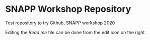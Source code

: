 # SNAPP Workshop Repository
Test repository to try Github, SNAPP workshop 2020

Editing the *Read me* file can be done from the edit icon on the right
